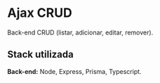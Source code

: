 
# Ajax CRUD

Back-end CRUD (listar, adicionar, editar, remover).


## Stack utilizada

**Back-end:** Node, Express, Prisma, Typescript.

